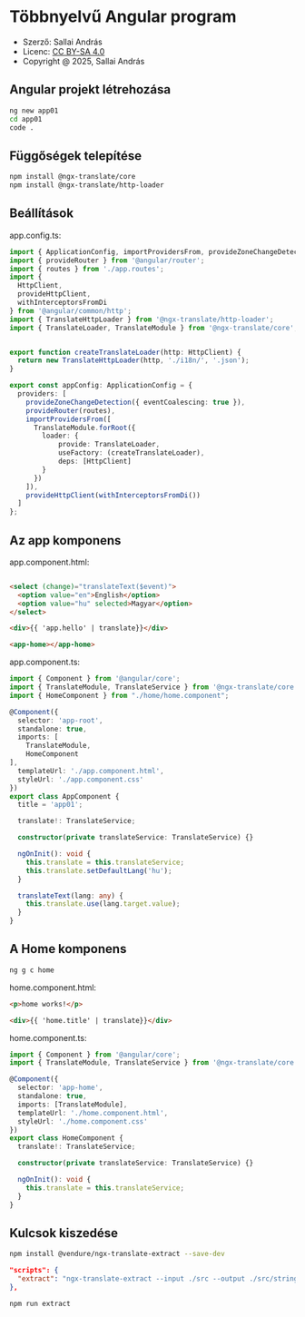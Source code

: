 # Többnyelvű Angular program

* Szerző: Sallai András
* Licenc: [CC BY-SA 4.0](https://creativecommons.org/licenses/by-sa/4.0/)
* Copyright @ 2025, Sallai András

## Angular projekt létrehozása

```bash
ng new app01
cd app01
code .
```

## Függőségek telepítése

```bash
npm install @ngx-translate/core
npm install @ngx-translate/http-loader
```

## Beállítások

app.config.ts:

```typescript
import { ApplicationConfig, importProvidersFrom, provideZoneChangeDetection } from '@angular/core';
import { provideRouter } from '@angular/router';
import { routes } from './app.routes';
import { 
  HttpClient,
  provideHttpClient,
  withInterceptorsFromDi
} from '@angular/common/http';
import { TranslateHttpLoader } from '@ngx-translate/http-loader';
import { TranslateLoader, TranslateModule } from '@ngx-translate/core';


export function createTranslateLoader(http: HttpClient) {
  return new TranslateHttpLoader(http, './i18n/', '.json');
}

export const appConfig: ApplicationConfig = {
  providers: [
    provideZoneChangeDetection({ eventCoalescing: true }), 
    provideRouter(routes),
    importProvidersFrom([
      TranslateModule.forRoot({
        loader: {
            provide: TranslateLoader,
            useFactory: (createTranslateLoader),
            deps: [HttpClient]
        }
      })
    ]),
    provideHttpClient(withInterceptorsFromDi())
  ]
};
```

## Az app komponens

app.component.html:

```html

<select (change)="translateText($event)">
  <option value="en">English</option>
  <option value="hu" selected>Magyar</option>
</select>

<div>{{ 'app.hello' | translate}}</div>

<app-home></app-home>
```

app.component.ts:

```typescript
import { Component } from '@angular/core';
import { TranslateModule, TranslateService } from '@ngx-translate/core';
import { HomeComponent } from "./home/home.component";

@Component({
  selector: 'app-root',
  standalone: true,
  imports: [
    TranslateModule,
    HomeComponent
],
  templateUrl: './app.component.html',
  styleUrl: './app.component.css'
})
export class AppComponent {
  title = 'app01';

  translate!: TranslateService;

  constructor(private translateService: TranslateService) {}

  ngOnInit(): void {
    this.translate = this.translateService;
    this.translate.setDefaultLang('hu');
  }

  translateText(lang: any) {
    this.translate.use(lang.target.value);
  }
}
```

## A Home komponens

```bash
ng g c home
```

home.component.html:

```html
<p>home works!</p>

<div>{{ 'home.title' | translate}}</div>
```

home.component.ts:

```typescript
import { Component } from '@angular/core';
import { TranslateModule, TranslateService } from '@ngx-translate/core';

@Component({
  selector: 'app-home',
  standalone: true,
  imports: [TranslateModule],
  templateUrl: './home.component.html',
  styleUrl: './home.component.css'
})
export class HomeComponent {
  translate!: TranslateService;

  constructor(private translateService: TranslateService) {}

  ngOnInit(): void {
    this.translate = this.translateService;    
  }
}
```

## Kulcsok kiszedése

```bash
npm install @vendure/ngx-translate-extract --save-dev
```

```json
"scripts": {
  "extract": "ngx-translate-extract --input ./src --output ./src/strings.json --format json"
},
```

```bash
npm run extract
```
